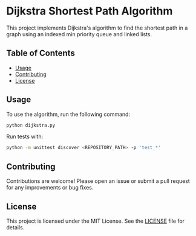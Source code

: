 # Dijkstra Shortest Path Algorithm

This project implements Dijkstra's algorithm to find the shortest path in a graph using an indexed min priority queue and linked lists.

## Table of Contents
- [Usage](#usage)
- [Contributing](#contributing)
- [License](#license)

## Usage
To use the algorithm, run the following command:
```bash
python dijkstra.py
```

Run tests with:
```bash
python -m unittest discover <REPOSITORY_PATH> -p 'test_*'
```

## Contributing
Contributions are welcome! Please open an issue or submit a pull request for any improvements or bug fixes.

## License
This project is licensed under the MIT License. See the [LICENSE](LICENSE) file for details.
